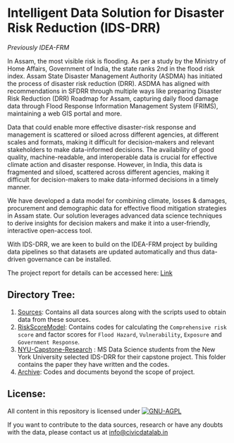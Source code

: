 # Intelligent Data Solution for Disaster Risk Reduction (IDS-DRR) 
*Previously IDEA-FRM*

In Assam, the most visible risk is flooding. As per a study by the Ministry of Home Affairs, Government of India, the state ranks 2nd in the flood risk index. Assam State Disaster Management Authority (ASDMA) has initiated the process of disaster risk reduction (DRR). ASDMA has aligned with recommendations in SFDRR through multiple ways like preparing Disaster Risk Reduction (DRR) Roadmap for Assam, capturing daily flood damage data through Flood Response Information Management System (FRIMS), maintaining a web GIS portal and more.

Data that could enable more effective disaster-risk response and management is scattered or siloed across different agencies, at different scales and formats, making it difficult for decision-makers and relevant stakeholders to make data-informed decisions. The availability of good quality, machine-readable, and interoperable data is crucial for effective climate action and disaster response. However, in India, this data is fragmented and siloed, scattered across different agencies, making it difficult for decision-makers to make data-informed decisions in a timely manner.

We have developed a data model for combining climate, losses & damages, procurement and demographic data for effective flood mitigation strategies in Assam state. Our solution leverages advanced data science techniques to derive insights for decision makers and make it into a user-friendly, interactive open-access tool.

With IDS-DRR, we are keen to build on the IDEA-FRM project by building data pipelines so that datasets are updated automatically and thus data-driven governance can be installed.

The project report for details can be accessed here: [Link](https://docs.google.com/document/d/12oSX3kltlaq1Wvxkc7GRjBkGbxu8hwpyASss7yB2dmc/edit?usp=sharing)

## Directory Tree:
1. [Sources](https://github.com/CivicDataLab/IDS-DRR-Assam/tree/main/Sources): Contains all data sources along with the scripts used to obtain data from these sources.
2. [RiskScoreModel](https://github.com/CivicDataLab/IDS-DRR-Assam/tree/main/RiskScoreModel): Contains codes for calculating the `Comprehensive risk score` and factor scores for `Flood Hazard`, `Vulnerability`, `Exposure` and `Government Response`.
3. [NYU-Capstone-Research](https://github.com/CivicDataLab/IDS-DRR-Assam/tree/main/NYU-Capstone-Research) : MS Data Science students from the New York University selected IDS-DRR for their capstone project. This folder contains the paper they have written and the codes.
4. [Archive](https://github.com/CivicDataLab/IDS-DRR-Assam/tree/main/Archive): Codes and documents beyond the scope of project. 

## License:
All content in this repository is licensed under
[![GNU-AGPL](https://www.gnu.org/graphics/agplv3-155x51.png)](LICENSE.md)


If you want to contribute to the data sources, research or have any doubts with the data, please contact us at info@civicdatalab.in
